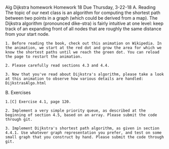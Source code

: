 Alg Dijkstra homework
Homework 18   Due Thursday, 3-22-18
A. Reading
The topic of our next class is an algorithm for computing the shortest path between two points in a graph (which could be derived from a map). The Dijkstra algorithm (pronounced dike-stra) is fairly intuitive at one level: keep track of an expanding front of all nodes that are roughly the same distance from your start node.

    1. Before reading the book, check out this animation on Wikipedia. In the animation, we start at the red dot and grow the area for which we know the shortest paths until we reach the green dot. You can reload the page to restart the animation.

    2. Please carefully read sections 4.3 and 4.4.

    3. Now that you've read about Dijkstra's algorithm, please take a look at this animation to observe how various details are handled: DijkstrasAlgo.html

B. Exercises

    1.[C] Exercise 4.1, page 120.

    2. Implement a very simple priority queue, as described at the beginning of section 4.5, based on an array. Please submit the code through git.

    3. Implement Dijkstra's shortest path algorithm, as given in section 4.4.1. Use whatever graph representation you prefer, and test on some small graph that you construct by hand. Please submit the code through git.